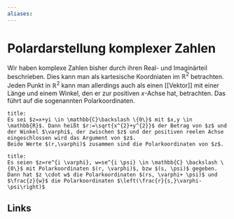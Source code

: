 ```yaml
---
aliases: 
---
```

# Polardarstellung komplexer Zahlen 
Wir haben komplexe Zahlen bisher durch ihren Real- und Imaginärteil beschrieben. Dies kann man als kartesische Koordniaten im $\mathbb{R}^{2}$ betrachten. Jeden Punkt in $\mathbb{R}^{2}$ kann man allerdings auch als einen [[Vektor]] mit einer Länge und einem Winkel, den er zur positiven $x$-Achse hat, betrachten. Das führt auf die sogenannten Polarkoordinaten.
```ad-abstract
title:
Es sei $z=x+yi \in \mathbb{C}\backslash \{0\}$ mit $x,y \in \mathbb{R}$. Dann heißt $r:=\sqrt{x^{2}+y^{2}}$ der Betrag von $z$ und der Winkel $\varphi$, der zwischen $z$ und der positiven reelen Achse eingeschlossen wird das Argument von $z$.
Beide Werte $(r,\varphi)$ zusammen sind die Polarkoordinaten von $z$.
```
```ad-abstract
title:
Es seien $z=re^{i \varphi}, w=se^{i \psi} \in \mathbb{C} \backslash \{0\}$ mit Polarkoordinaten $(r, \varphi)$, bzw $(s, \psi)$ gegeben. Dann hat $z \cdot w$ die Polarkoordinaten $(rs, \varphi+ \psi)$ und $\frac{z}{w}$ die Polarkoordinaten $\left(\frac{r}{s,}\varphi-\psi\right)$
```



## Links
